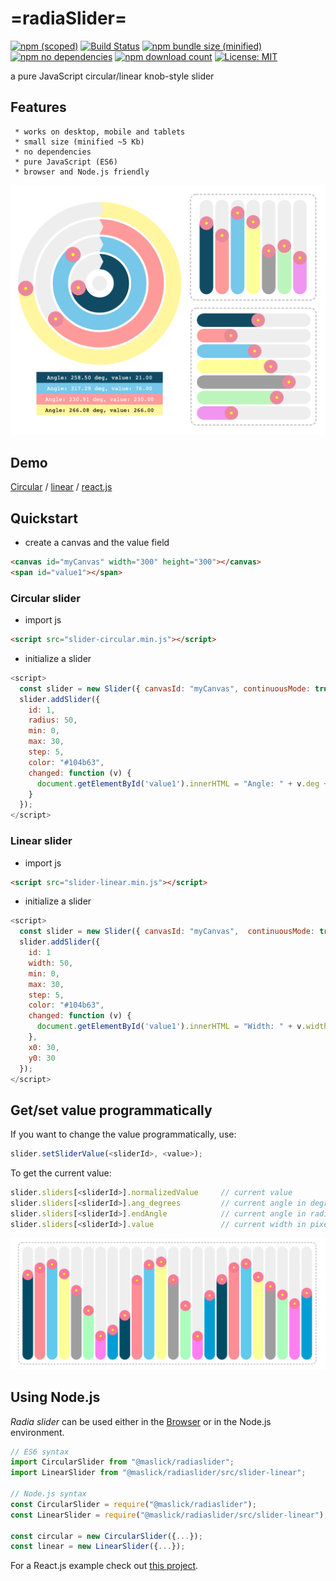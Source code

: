 # =radiaSlider=
[![npm (scoped)](https://img.shields.io/npm/v/@maslick/radiaslider.svg)](https://www.npmjs.com/package/@maslick/radiaslider)
[![Build Status](https://travis-ci.org/maslick/radiaSlider.svg?branch=master)](https://travis-ci.org/maslick/radiaSlider)
[![npm bundle size (minified)](https://img.shields.io/badge/minified-5Kb-green.svg)](https://www.npmjs.com/package/@maslick/radiaslider)
[![npm no dependencies](https://img.shields.io/badge/dependencies-none-green.svg)](https://www.npmjs.com/package/@maslick/radiaslider)
[![npm download count](https://img.shields.io/npm/dt/@maslick/radiaslider.svg)](https://npmcharts.com/compare/@maslick/radiaslider?minimal=true)
[![License: MIT](https://img.shields.io/badge/License-MIT-blue.svg)](https://opensource.org/licenses/MIT)

a pure JavaScript circular/linear knob-style slider

## Features

```
 * works on desktop, mobile and tablets
 * small size (minified ~5 Kb)
 * no dependencies
 * pure JavaScript (ES6)
 * browser and Node.js friendly
```

[![screenshot](img/radiaslider.png?raw=true "radiaSlider circular")](https://maslick.github.io/radiaSlider/demo/circular.html)


## Demo

[Circular](https://maslick.github.io/radiaSlider/demo/circular.html) / [linear](https://maslick.github.io/radiaSlider/demo/linear.html) / [react.js](https://maslick.github.io/react-radiaslider/demo/)


## Quickstart

- create a canvas and the value field
```html
<canvas id="myCanvas" width="300" height="300"></canvas>
<span id="value1"></span>
```
### Circular slider

- import js
```html
<script src="slider-circular.min.js"></script>
```
 - initialize a slider
```js
<script>
  const slider = new Slider({ canvasId: "myCanvas", continuousMode: true, x0: 150, y0: 150 });
  slider.addSlider({
    id: 1,
    radius: 50,
    min: 0,
    max: 30,
    step: 5,
    color: "#104b63",
    changed: function (v) {
      document.getElementById('value1').innerHTML = "Angle: " + v.deg + " deg, value: " + v.value;
    }
  });
</script>
```

### Linear slider

- import js
```html
<script src="slider-linear.min.js"></script>
```
 - initialize a slider
```js
<script>
  const slider = new Slider({ canvasId: "myCanvas",  continuousMode: true,  vertical: false });
  slider.addSlider({
    id: 1
    width: 50,
    min: 0,
    max: 30,
    step: 5,
    color: "#104b63",
    changed: function (v) {
      document.getElementById('value1').innerHTML = "Width: " + v.width + " px, value: " + v.value;
    },
    x0: 30,
    y0: 30
  });
</script>
```

## Get/set value programmatically

If you want to change the value programmatically, use:
```js
slider.setSliderValue(<sliderId>, <value>);
```

To get the current value:
```js
slider.sliders[<sliderId>].normalizedValue     // current value
slider.sliders[<sliderId>].ang_degrees         // current angle in degrees (circular only)
slider.sliders[<sliderId>].endAngle            // current angle in radians (circular only)
slider.sliders[<sliderId>].value               // current width in pixels  (linear only)
```

![alt tag](img/screenshot1.png?raw=true "radioSlider karandashi")

## Using Node.js
*Radia slider* can be used either in the [Browser](https://github.com/maslick/radiaSlider/tree/master/dist) or in the Node.js environment.

```js
// ES6 syntax
import CircularSlider from "@maslick/radiaslider";
import LinearSlider from "@maslick/radiaslider/src/slider-linear";

// Node.js syntax
const CircularSlider = require("@maslick/radiaslider");
const LinearSlider = require("@maslick/radiaslider/src/slider-linear");

const circular = new CircularSlider({...});
const linear = new LinearSlider({...});
```

For a React.js example check out [this project](https://github.com/maslick/react-radiaslider).
